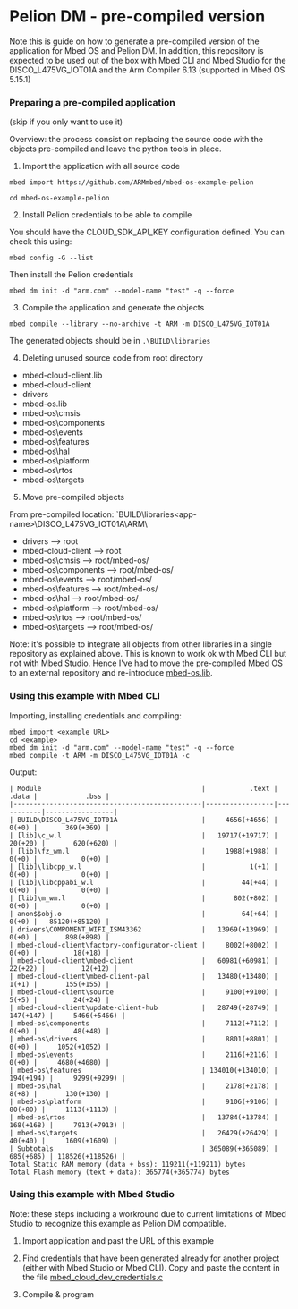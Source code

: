 # Pelion DM - pre-compiled version

Note this is guide on how to generate a pre-compiled version of the application for Mbed OS and Pelion DM.
In addition, this repository is expected to be used out of the box with Mbed CLI and Mbed Studio for the DISCO_L475VG_IOT01A and the Arm Compiler 6.13 (supported in Mbed OS 5.15.1)

### Preparing a pre-compiled application

(skip if you only want to use it)

Overview: the process consist on replacing the source code with the objects pre-compiled and leave the python tools in place.

1. Import the application with all source code

```
mbed import https://github.com/ARMmbed/mbed-os-example-pelion

cd mbed-os-example-pelion

```

2. Install Pelion credentials to be able to compile


You should have the CLOUD_SDK_API_KEY configuration defined. You can check this using:

```
mbed config -G --list
```

Then install the Pelion credentials

```
mbed dm init -d "arm.com" --model-name "test" -q --force
```

3. Compile the application and generate the objects

```
mbed compile --library --no-archive -t ARM -m DISCO_L475VG_IOT01A
```

The generated objects should be in `.\BUILD\libraries`

4. Deleting unused source code from root directory

- mbed-cloud-client.lib
- mbed-cloud-client
- drivers
- mbed-os.lib
- mbed-os\cmsis
- mbed-os\components
- mbed-os\events
- mbed-os\features
- mbed-os\hal
- mbed-os\platform
- mbed-os\rtos
- mbed-os\targets

5. Move pre-compiled objects

From pre-compiled location: `BUILD\libraries\<app-name>\DISCO_L475VG_IOT01A\ARM\

- drivers --> root
- mbed-cloud-client --> root
- mbed-os\cmsis --> root/mbed-os/
- mbed-os\components --> root/mbed-os/
- mbed-os\events --> root/mbed-os/
- mbed-os\features --> root/mbed-os/
- mbed-os\hal --> root/mbed-os/
- mbed-os\platform --> root/mbed-os/
- mbed-os\rtos --> root/mbed-os/
- mbed-os\targets --> root/mbed-os/

Note: it's possible to integrate all objects from other libraries in a single repository as explained above. This is known to work ok with Mbed CLI but not with Mbed Studio. Hence I've had to move the pre-compiled Mbed OS to an external repository and re-introduce [mbed-os.lib](https://github.com/MarceloSalazar/mbed-os-example-pelion-DISCO_L475VG_IOT01A/blob/master/mbed-os.lib).

### Using this example with Mbed CLI

Importing, installing credentials and compiling:

```
mbed import <example URL>
cd <example>
mbed dm init -d "arm.com" --model-name "test" -q --force
mbed compile -t ARM -m DISCO_L475VG_IOT01A -c
```

Output:

```
| Module                                        |           .text |     .data |            .bss |
|-----------------------------------------------|-----------------|-----------|-----------------|
| BUILD\DISCO_L475VG_IOT01A                     |     4656(+4656) |     0(+0) |       369(+369) |
| [lib]\c_w.l                                   |   19717(+19717) |   20(+20) |       620(+620) |
| [lib]\fz_wm.l                                 |     1988(+1988) |     0(+0) |           0(+0) |
| [lib]\libcpp_w.l                              |           1(+1) |     0(+0) |           0(+0) |
| [lib]\libcppabi_w.l                           |         44(+44) |     0(+0) |           0(+0) |
| [lib]\m_wm.l                                  |       802(+802) |     0(+0) |           0(+0) |
| anon$$obj.o                                   |         64(+64) |     0(+0) |   85120(+85120) |
| drivers\COMPONENT_WIFI_ISM43362               |   13969(+13969) |     0(+0) |       898(+898) |
| mbed-cloud-client\factory-configurator-client |     8002(+8002) |     0(+0) |         18(+18) |
| mbed-cloud-client\mbed-client                 |   60981(+60981) |   22(+22) |         12(+12) |
| mbed-cloud-client\mbed-client-pal             |   13480(+13480) |     1(+1) |       155(+155) |
| mbed-cloud-client\source                      |     9100(+9100) |     5(+5) |         24(+24) |
| mbed-cloud-client\update-client-hub           |   28749(+28749) | 147(+147) |     5466(+5466) |
| mbed-os\components                            |     7112(+7112) |     0(+0) |         48(+48) |
| mbed-os\drivers                               |     8801(+8801) |     0(+0) |     1052(+1052) |
| mbed-os\events                                |     2116(+2116) |     0(+0) |     4680(+4680) |
| mbed-os\features                              | 134010(+134010) | 194(+194) |     9299(+9299) |
| mbed-os\hal                                   |     2178(+2178) |     8(+8) |       130(+130) |
| mbed-os\platform                              |     9106(+9106) |   80(+80) |     1113(+1113) |
| mbed-os\rtos                                  |   13784(+13784) | 168(+168) |     7913(+7913) |
| mbed-os\targets                               |   26429(+26429) |   40(+40) |     1609(+1609) |
| Subtotals                                     | 365089(+365089) | 685(+685) | 118526(+118526) |
Total Static RAM memory (data + bss): 119211(+119211) bytes
Total Flash memory (text + data): 365774(+365774) bytes
```

### Using this example with Mbed Studio

Note: these steps including a workround due to current limitations of Mbed Studio to recognize this example as Pelion DM compatible.

1. Import application and past the URL of this example

2. Find credentials that have been generated already for another project (either with Mbed Studio or Mbed CLI). Copy and paste the content in the file [mbed_cloud_dev_credentials.c](https://github.com/MarceloSalazar/mbed-os-example-pelion-DISCO_L475VG_IOT01A/blob/master/mbed_cloud_dev_credentials.c)

3. Compile & program
